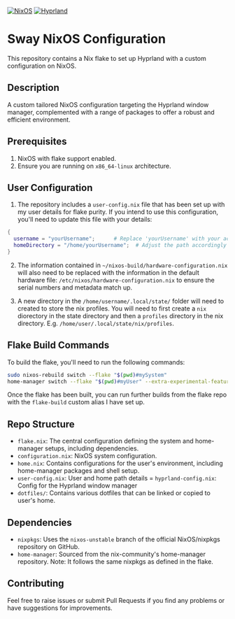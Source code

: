 [![NixOS](https://img.shields.io/badge/NixOS-unstable-blue.svg?logo=nixos)](https://nixos.org/) [![Hyprland](https://img.shields.io/badge/Hyprland-customised-blue.svg?logo=Drupal)](https://hyprland.org/)

# Sway NixOS Configuration

This repository contains a Nix flake to set up Hyprland with a custom configuration on NixOS.

## Description

A custom tailored NixOS configuration targeting the Hyprland window manager, complemented with a range of packages to offer a robust and efficient environment.

## Prerequisites

1. NixOS with flake support enabled.
2. Ensure you are running on `x86_64-linux` architecture.

## User Configuration

1. The repository includes a `user-config.nix` file that has been set up with my user details for flake purity. If you intend to use this configuration, you'll need to update this file with your details:

```nix
{
  username = "yourUsername";      # Replace 'yourUsername' with your actual username
  homeDirectory = "/home/yourUsername";  # Adjust the path accordingly
}
```
2. The information contained in `~/nixos-build/hardware-configuration.nix` will also need to be replaced with the information in the default hardware file: `/etc/nixos/hardware-configuration.nix` to ensure the serial numbers and metadata match up.

3. A new directory in the `/home/username/.local/state/` folder will need to created to store the nix profiles. You will need to first create a `nix` diorectory in the state directory and then a `profiles` directory in the nix directory. E.g. `/home/user/.local/state/nix/profiles`.

## Flake Build Commands

To build the flake, you'll need to run the following commands:

```bash
sudo nixos-rebuild switch --flake "$(pwd)#mySystem"
home-manager switch --flake "$(pwd)#myUser" --extra-experimental-features nix-command --extra-experimental-features flakes
```

Once the flake has been built, you can run further builds from the flake repo with the `flake-build` custom alias I have set up.

## Repo Structure

- `flake.nix`: The central configuration defining the system and home-manager setups, including dependencies.
- `configuration.nix`: NixOS system configuration.
- `home.nix`: Contains configurations for the user's environment, including home-manager packages and shell setup.
- `user-config.nix`: User and home path details
= `hyprland-config.nix`: Config for the Hyprland window manager
- `dotfiles/`: Contains various dotfiles that can be linked or copied to user's home.

## Dependencies

- `nixpkgs`: Uses the `nixos-unstable` branch of the official NixOS/nixpkgs repository on GitHub.
- `home-manager`: Sourced from the nix-community's home-manager repository. Note: It follows the same nixpkgs as defined in the flake.

## Contributing

Feel free to raise issues or submit Pull Requests if you find any problems or have suggestions for improvements.
